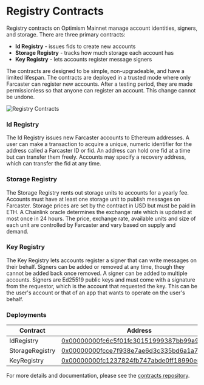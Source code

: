 # Registry Contracts

Registry contracts on Optimism Mainnet manage account identities, signers, and storage. There are three primary
contracts:

- **Id Registry** - issues fids to create new accounts
- **Storage Registry** - tracks how much storage each account has
- **Key Registry** - lets accounts register message signers

The contracts are designed to be simple, non-upgradeable, and have a limited lifespan. The contracts are deployed in a
trusted mode where only Farcaster can register new accounts. After a testing period, they are made permissionless so
that anyone can register an account. This change cannot be undone.

![Registry Contracts](/assets/registry-contracts.png)

### Id Registry

The Id Registry issues new Farcaster accounts to Ethereum addresses. A user can make a transaction to acquire a unique,
numeric identifier for the address called a Farcaster ID or fid. An address can hold one fid at a time but can transfer
them freely. Accounts may specify a recovery address, which can transfer the fid at any time.

### Storage Registry

The Storage Registry rents out storage units to accounts for a yearly fee. Accounts must have at least one storage unit
to publish messages on Farcaster. Storage prices are set by the contract in USD but must be paid in ETH. A Chainlink
oracle determines the exchange rate which is updated at most once in 24 hours. The price, exchange rate, available units
and size of each unit are controlled by Farcaster and vary based on supply and demand.

### Key Registry

The Key Registry lets accounts register a signer that can write messages on their behalf. Signers can be added or
removed at any time, though they cannot be added back once removed. A signer can be added to multiple accounts. Signers
are Ed25519 public keys and must come with a signature from the requestor, which is the account that requested the key.
This can be the user's account or that of an app that wants to operate on the user's behalf.

### Deployments

| Contract        | Address                                                                                                                          |
|-----------------|----------------------------------------------------------------------------------------------------------------------------------|
| IdRegistry      | [0x00000000fc6c5f01fc30151999387bb99a9f489b](https://optimistic.etherscan.io/address/0x00000000fc6c5f01fc30151999387bb99a9f489b) |
| StorageRegistry | [0x00000000fcce7f938e7ae6d3c335bd6a1a7c593d](https://optimistic.etherscan.io/address/0x00000000fcce7f938e7ae6d3c335bd6a1a7c593d) |
| KeyRegistry     | [0x00000000fc1237824fb747abde0ff18990e59b7e](https://optimistic.etherscan.io/address/0x00000000fc1237824fb747abde0ff18990e59b7e) |

For more details and documentation, please see the [contracts repository](https://github.com/farcasterxyz/contracts/).
